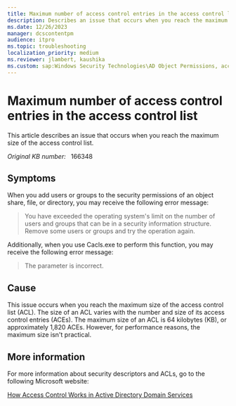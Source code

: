 ```yaml
---
title: Maximum number of access control entries in the access control list
description: Describes an issue that occurs when you reach the maximum size of the access control list.
ms.date: 12/26/2023
manager: dcscontentpm
audience: itpro
ms.topic: troubleshooting
localization_priority: medium
ms.reviewer: jlambert, kaushika
ms.custom: sap:Windows Security Technologies\AD Object Permissions, access control, delegation, AdminSDHolder and auditing, csstroubleshoot
---
```

# Maximum number of access control entries in the access control list

This article describes an issue that occurs when you reach the maximum size of the access control list.

_Original KB number:_ &nbsp; 166348

## Symptoms

When you add users or groups to the security permissions of an object share, file, or directory, you may receive the following error message:

> You have exceeded the operating system's limit on the number of users and groups that can be in a security information structure. Remove some users or groups and try the operation again.

Additionally, when you use Cacls.exe to perform this function, you may receive the following error message:

> The parameter is incorrect.

## Cause

This issue occurs when you reach the maximum size of the access control list (ACL). The size of an ACL varies with the number and size of its access control entries (ACEs). The maximum size of an ACL is 64 kilobytes (KB), or approximately 1,820 ACEs. However, for performance reasons, the maximum size isn't practical.  

## More information

For more information about security descriptors and ACLs, go to the following Microsoft website:

[How Access Control Works in Active Directory Domain Services](/windows/win32/ad/how-access-control-works-in-active-directory-domain-services)
